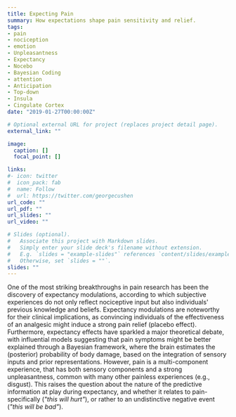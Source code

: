 ```yaml
---
title: Expecting Pain
summary: How expectations shape pain sensitivity and relief.
tags:
- pain
- nociception
- emotion
- Unpleasantness
- Expectancy
- Nocebo
- Bayesian Coding
- attention
- Anticipation
- Top-down
- Insula
- Cingulate Cortex
date: "2019-01-27T00:00:00Z"

# Optional external URL for project (replaces project detail page).
external_link: ""

image:
  caption: []
  focal_point: []

links:
#- icon: twitter
#  icon_pack: fab
#  name: Follow
#  url: https://twitter.com/georgecushen
url_code: ""
url_pdf: ""
url_slides: ""
url_video: ""

# Slides (optional).
#   Associate this project with Markdown slides.
#   Simply enter your slide deck's filename without extension.
#   E.g. `slides = "example-slides"` references `content/slides/example-slides.md`.
#   Otherwise, set `slides = ""`.
slides: ""
---
```


One of the most striking breakthroughs in pain research has been the discovery of expectancy modulations, according to which subjective experiences do not only reflect nociceptive input but also individuals' previous knowledge and beliefs. Expectancy modulations are noteworthy for their clinical implications, as convincing individuals of the effectiveness of an analgesic might induce a strong pain relief (placebo effect). Furthermore, expectancy effects have sparkled a major theoretical debate, with influential models suggesting that pain symptoms might be better explained through a Bayesian framework, where the brain estimates the (posterior) probability of body damage, based on the integration of sensory inputs and prior representations. However, pain is a multi-component experience, that has both sensory components and a strong unpleasantness, common with many other painless experiences (e.g., disgust). This raises the question about the nature of the predictive information at play during expectancy, and whether it relates to pain-specifically (*"this will hurt"*), or rather to an undistinctive negative event (*"this will be bad"*).
